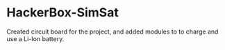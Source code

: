 # HackerBox-SimSat
Created circuit board for the project, and added modules to to charge and use a Li-Ion battery.
